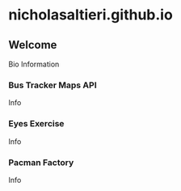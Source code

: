 # nicholasaltieri.github.io

## Welcome

Bio Information

### Bus Tracker Maps API

Info

### Eyes Exercise

Info

### Pacman Factory

Info
